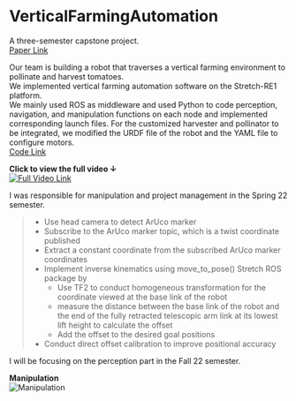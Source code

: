 # VerticalFarmingAutomation

A three-semester capstone project. <br>
[Paper Link](https://github.com/brucekimrokcmu/VerticalFarmingAutomation/blob/main/Vertical%20Farming%20Automation%20Spring%20Validation_report.pdf)

Our team is building a robot that traverses a vertical farming environment to pollinate and harvest tomatoes.<br>
We implemented vertical farming automation software on the Stretch-RE1 platform.<br>
We mainly used ROS as middleware and used Python to code perception, navigation, and manipulation functions on each node and implemented corresponding launch files. 
For the customized harvester and pollinator to be integrated, we modified the URDF file of the robot and the YAML file to configure motors. <br>
[Code Link](https://github.com/mrsd22bob) <br>

**Click to view the full video ↓**<br>
[![Full Video Link](https://user-images.githubusercontent.com/92174982/182005537-ad024d34-3d06-4e59-a782-2393c1c1064b.JPG)](https://youtu.be/rpTjnxoaoFM) <br>




I was responsible for manipulation and project management in the Spring 22 semester. <br>
>* Use head camera to detect ArUco marker
>* Subscribe to the ArUco marker topic, which is a twist coordinate published
>* Extract a constant coordinate from the subscribed ArUco marker coordinates 
>* Implement inverse kinematics using move_to_pose() Stretch ROS package by
>    * Use TF2 to conduct homogeneous transformation for the coordinate viewed at the base link of the robot
>    * measure the distance between the base link of the robot and the end of the fully retracted telescopic arm link at its lowest lift height to calculate the offset
>    * Add the offset to the desired goal positions
>* Conduct direct offset calibration to improve positional accuracy

I will be focusing on the perception part in the Fall 22 semester. <br>

**Manipulation**<br>
![Manipulation](https://user-images.githubusercontent.com/92174982/182002189-2031ef27-5600-404f-bc1f-c63e55b1242c.gif)
